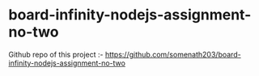 # board-infinity-nodejs-assignment-no-two

Github repo of this project :- https://github.com/somenath203/board-infinity-nodejs-assignment-no-two
